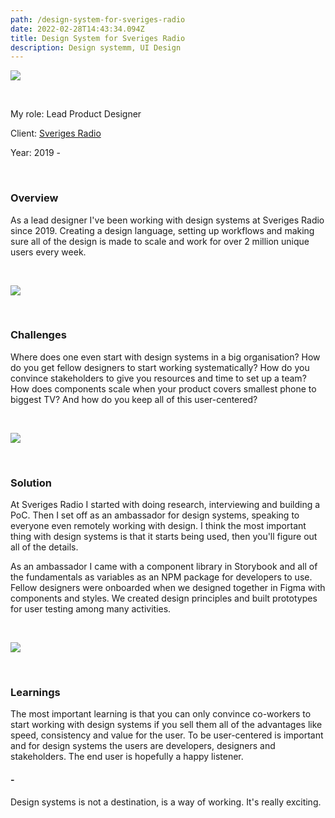 ```yaml
---
path: /design-system-for-sveriges-radio
date: 2022-02-28T14:43:34.094Z
title: Design System for Sveriges Radio
description: Design systemm, UI Design
---
```

![](https://www.jakobmagnusson.se/assets/ds-01.png)

<br />

My role: Lead Product Designer

Client: [Sveriges Radio](https://sverigesradio.se)

Year: 2019 - 

<br />

### Overview

As a lead designer I've been working with design systems at Sveriges Radio since 2019. Creating a design language, setting up workflows and making sure all of the design is made to scale and work for over 2 million unique users every week.

<br />

![](https://www.jakobmagnusson.se/assets/ds-02.png)

<br />

### Challenges

Where does one even start with design systems in a big organisation? How do you get fellow designers to start working systematically? How do you convince stakeholders to give you resources and time to set up a team? How does components scale when your product covers smallest phone to biggest TV? And how do you keep all of this user-centered?

<br />

![](https://www.jakobmagnusson.se/assets/ds-03.png)

<br />

### Solution

At Sveriges Radio I started with doing research, interviewing and building a PoC. Then I set off as an ambassador for design systems, speaking to everyone even remotely working with design. I think the most important thing with design systems is that it starts being used, then you'll figure out all of the details.

As an ambassador I came with a component library in Storybook and all of the fundamentals as variables as an NPM package for developers to use. Fellow designers were onboarded when we designed together in Figma with components and styles. We created design principles and built prototypes for user testing among many activities.

<br />

![](https://www.jakobmagnusson.se/assets/ds-04.png)

<br />

### Learnings

The most important learning is that you can only convince co-workers to start working with design systems if you sell them all of the advantages like speed, consistency and value for the user. To be user-centered is important and for design systems the users are developers, designers and stakeholders. The end user is hopefully a happy listener.

#### \-

Design systems is not a destination, is a way of working. It's really exciting.